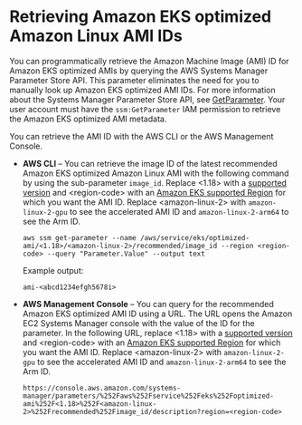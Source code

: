 # Retrieving Amazon EKS optimized Amazon Linux AMI IDs<a name="retrieve-ami-id"></a>

You can programmatically retrieve the Amazon Machine Image \(AMI\) ID for Amazon EKS optimized AMIs by querying the AWS Systems Manager Parameter Store API\. This parameter eliminates the need for you to manually look up Amazon EKS optimized AMI IDs\. For more information about the Systems Manager Parameter Store API, see [GetParameter](https://docs.aws.amazon.com/systems-manager/latest/APIReference/API_GetParameter.html)\. Your user account must have the `ssm:GetParameter` IAM permission to retrieve the Amazon EKS optimized AMI metadata\.

You can retrieve the AMI ID with the AWS CLI or the AWS Management Console\.
+ **AWS CLI** – You can retrieve the image ID of the latest recommended Amazon EKS optimized Amazon Linux AMI with the following command by using the sub\-parameter `image_id`\. Replace <1\.18> with a [supported version](platform-versions.md) and <region\-code> with an [Amazon EKS supported Region](https://docs.aws.amazon.com/general/latest/gr/eks.html) for which you want the AMI ID\. Replace <amazon\-linux\-2> with `amazon-linux-2-gpu` to see the accelerated AMI ID and `amazon-linux-2-arm64` to see the Arm ID\.

  ```
  aws ssm get-parameter --name /aws/service/eks/optimized-ami/<1.18>/<amazon-linux-2>/recommended/image_id --region <region-code> --query "Parameter.Value" --output text
  ```

  Example output:

  ```
  ami-<abcd1234efgh5678i>
  ```
+ **AWS Management Console** – You can query for the recommended Amazon EKS optimized AMI ID using a URL\. The URL opens the Amazon EC2 Systems Manager console with the value of the ID for the parameter\. In the following URL, replace <1\.18> with a [supported version](platform-versions.md) and <region\-code> with an [Amazon EKS supported Region](https://docs.aws.amazon.com/general/latest/gr/eks.html) for which you want the AMI ID\. Replace <amazon\-linux\-2> with `amazon-linux-2-gpu` to see the accelerated AMI ID and `amazon-linux-2-arm64` to see the Arm ID\.

  ```
  https://console.aws.amazon.com/systems-manager/parameters/%252Faws%252Fservice%252Feks%252Foptimized-ami%252F<1.18>%252F<amazon-linux-2>%252Frecommended%252Fimage_id/description?region=<region-code>
  ```